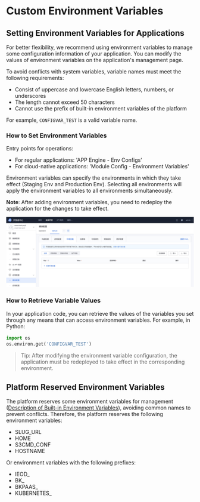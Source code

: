 # Custom Environment Variables

## Setting Environment Variables for Applications

For better flexibility, we recommend using environment variables to manage some configuration information of your application. You can modify the values of environment variables on the application's management page.

To avoid conflicts with system variables, variable names must meet the following requirements:

- Consist of uppercase and lowercase English letters, numbers, or underscores
- The length cannot exceed 50 characters
- Cannot use the prefix of built-in environment variables of the platform

For example, `CONFIGVAR_TEST` is a valid variable name.

### How to Set Environment Variables

Entry points for operations:

- For regular applications: 'APP Engine - Env Configs'
- For cloud-native applications: 'Module Config - Environment Variables'

Environment variables can specify the environments in which they take effect (Staging Env and Production Env). Selecting all environments will apply the environment variables to all environments simultaneously.

**Note**: After adding environment variables, you need to redeploy the application for the changes to take effect.

![Environment Variables](../../assets/images/env_vars.png)

### How to Retrieve Variable Values

In your application code, you can retrieve the values of the variables you set through any means that can access environment variables. For example, in Python:

```python
import os
os.environ.get('CONFIGVAR_TEST')
```

> Tip: After modifying the environment variable configuration, the application must be redeployed to take effect in the corresponding environment.

## Platform Reserved Environment Variables

The platform reserves some environment variables for management ([Description of Built-in Environment Variables](./builtin_configvars.md)), avoiding common names to prevent conflicts. Therefore, the platform reserves the following environment variables:

- SLUG_URL
- HOME
- S3CMD_CONF
- HOSTNAME

Or environment variables with the following prefixes:

- IEOD_
- BK_
- BKPAAS_
- KUBERNETES_